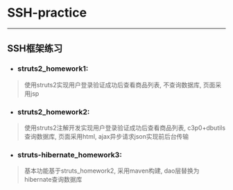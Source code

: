 # SSH-practice
***
## SSH框架练习

+ ### struts2_homework1:
> 使用struts2实现用户登录验证成功后查看商品列表, 不查询数据库, 页面采用jsp

+ ### struts2_homework2:
> 使用struts2注解开发实现用户登录验证成功后查看商品列表, c3p0+dbutils查询数据库, 页面采用html, ajax异步请求json实现前后台传输

+ ### struts-hibernate_homework3:
> 基本功能基于struts_homework2, 采用maven构建, dao层替换为hibernate查询数据库
